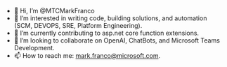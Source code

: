 - 👋 Hi, I’m @MTCMarkFranco
- 👀 I’m interested in writing code, building solutions, and automation (SCM, DEVOPS, SRE, Platform Engineering).
- 🌱 I’m currently contributing to asp.net core function extensions.
- 💞️ I’m looking to collaborate on OpenAI, ChatBots, and Microsoft Teams Development.
- 📫 How to reach me: mark.franco@microsoft.com.

<!---
MTCMarkFranco/MTCMarkFranco is a ✨ special ✨ repository because its `README.md` (this file) appears on your GitHub profile.
You can click the Preview link to take a look at your changes.
--->
